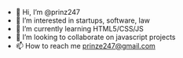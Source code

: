 - 👋 Hi, I’m @prinz247
- 👀 I’m interested in startups, software, law
- 🌱 I’m currently learning HTML5/CSS/JS
- 💞️ I’m looking to collaborate on javascript projects
- 📫 How to reach me prinze247@gmail.com

<!---
prinz247/prinz247 is a ✨ special ✨ repository because its `README.md` (this file) appears on your GitHub profile.
You can click the Preview link to take a look at your changes.
--->
